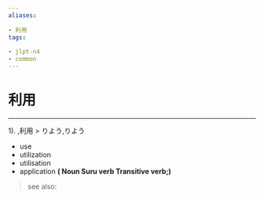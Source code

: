 ```yaml
---
aliases:
    
- 利用
tags:
    
- jlpt-n4
- common
---
```


# 利用
---
1).
,利用 > りよう,りよう

- use
- utilization
- utilisation
- application
**( Noun Suru verb Transitive verb;)**
> see also: 
            